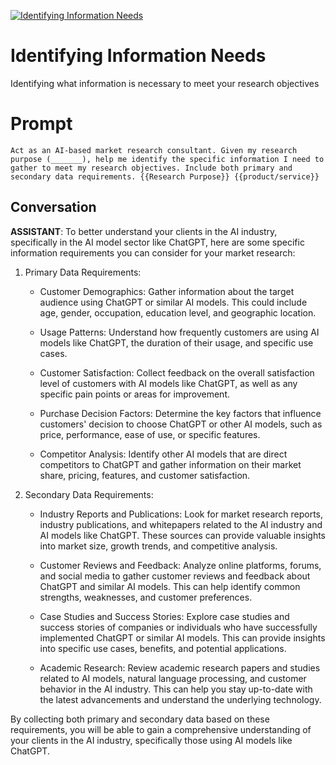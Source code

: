 
[![ Identifying Information Needs](https://flow-prompt-covers.s3.us-west-1.amazonaws.com/icon/cute/cute_2.png)]()
#  Identifying Information Needs 
Identifying what information is necessary to meet your research objectives

# Prompt

```
Act as an AI-based market research consultant. Given my research purpose (_______), help me identify the specific information I need to gather to meet my research objectives. Include both primary and secondary data requirements. {{Research Purpose}} {{product/service}}
```

## Conversation

**ASSISTANT**: To better understand your clients in the AI industry, specifically in the AI model sector like ChatGPT, here are some specific information requirements you can consider for your market research:



1. Primary Data Requirements:

   - Customer Demographics: Gather information about the target audience using ChatGPT or similar AI models. This could include age, gender, occupation, education level, and geographic location.

   - Usage Patterns: Understand how frequently customers are using AI models like ChatGPT, the duration of their usage, and specific use cases.

   - Customer Satisfaction: Collect feedback on the overall satisfaction level of customers with AI models like ChatGPT, as well as any specific pain points or areas for improvement.

   - Purchase Decision Factors: Determine the key factors that influence customers' decision to choose ChatGPT or other AI models, such as price, performance, ease of use, or specific features.

   - Competitor Analysis: Identify other AI models that are direct competitors to ChatGPT and gather information on their market share, pricing, features, and customer satisfaction.



2. Secondary Data Requirements:

   - Industry Reports and Publications: Look for market research reports, industry publications, and whitepapers related to the AI industry and AI models like ChatGPT. These sources can provide valuable insights into market size, growth trends, and competitive analysis.

   - Customer Reviews and Feedback: Analyze online platforms, forums, and social media to gather customer reviews and feedback about ChatGPT and similar AI models. This can help identify common strengths, weaknesses, and customer preferences.

   - Case Studies and Success Stories: Explore case studies and success stories of companies or individuals who have successfully implemented ChatGPT or similar AI models. This can provide insights into specific use cases, benefits, and potential applications.

   - Academic Research: Review academic research papers and studies related to AI models, natural language processing, and customer behavior in the AI industry. This can help you stay up-to-date with the latest advancements and understand the underlying technology.



By collecting both primary and secondary data based on these requirements, you will be able to gain a comprehensive understanding of your clients in the AI industry, specifically those using AI models like ChatGPT.


